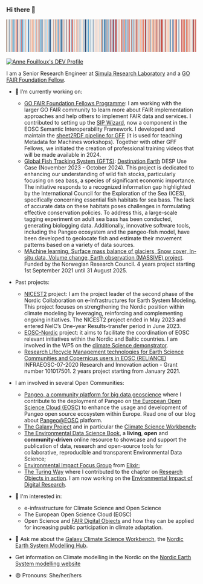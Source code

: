 ### Hi there 👋

![](climate_stripes_Oslo_1950_2019.png)

<a href="https://dev.to/annefou">
  <img src="https://d2fltix0v2e0sb.cloudfront.net/dev-badge.svg" alt="Anne Fouilloux's DEV Profile" height="30" width="30">
</a>

I am a Senior Research Engineer at [Simula Research Laboratory](https://www.simula.no) and a [GO FAIR Foundation Fellow](https://www.gofair.foundation/fellow).

- 🔭 I’m currently working on:
  - [GO FAIR Foundation Fellows Programme](https://www.gofair.foundation/fellow): I am working with the larger GO FAIR community to learn more about FAIR implementation approaches and help others to implement FAIR data and services. I contributed to setting up the [SIP Wizard](https://sip-wizard.ds-wizard.org/), now a component in the EOSC Semantic Interoperability Framework. I developed and maintain the [sheet2RDF pipeline for GFF](https://github.com/gofair-foundation/m4m-vocabulary) (it is used for teaching Metadata for Machines workshops). Together with other GFF Fellows, we initiated the creation of professional training videos that will be made available in 2024. 
  - [Global Fish Tracking System (GFTS)](https://destination-earth.github.io/DestinE_ESA_GFTS/intro.html): [Destination Earth](https://destination-earth.eu) DESP Use Case (November 2023 - October 2024). This project is dedicated to enhancing our understanding of wild fish stocks, particularly focusing on sea bass, a species of significant economic importance. The initiative responds to a recognized information gap highlighted by the International Council for the Exploration of the Sea (ICES), specifically concerning essential fish habitats for sea bass. The lack of accurate data on these habitats poses challenges in formulating effective conservation policies. To address this, a large-scale tagging experiment on adult sea bass has been conducted, generating biologging data. Additionally, innovative software tools, including the Pangeo ecosystem and the pangeo-fish model, have been developed to geolocate fish and estimate their movement patterns based on a variety of data sources.
  -  [MAchine learning, Surface mass balance of glaciers, Snow cover, In-situ data, Volume change, Earth observation (MASSIVE) project](https://www.mn.uio.no/geo/english/research/projects/massive/index.html). Funded by the Norwegian Research Council. 4 years project starting 1st September 2021 until 31 August 2025.
    
- Past projects:
  -  [NICEST2](https://neic.no/nicest2/) project: I am the project leader of the second phase of the Nordic Collaboration on e-Infrastructures for Earth System Modeling. This project focuses on strengthening the Nordic position within climate modeling by leveraging, reinforcing and complementing ongoing initiatives. The NICEST2 project ended in May 2023 and entered NeIC’s One-year Results-transfer period in June 2023.
  - [EOSC-Nordic](https://www.eosc-nordic.eu/) project: it aims to facilitate the coordination of EOSC relevant initiatives within the Nordic and Baltic countries. I am involved in the WP5 on the [climate Science demonstrator](https://nordicesmhub.github.io/eosc-nordic-climate-demonstrator/).
  - [Research Lifecycle Management technologies for Earth Science Communities and Copernicus users in EOSC (RELIANCE)](https://www.reliance-project.eu/)  INFRAEOSC-07-2020 Research and Innovation action - Grant number 101017501. 2 years project starting from January 2021. 

- I am involved in several Open Communities:
  - [Pangeo, a community platform for big data geoscience](https://pangeo.io/) where I contribute to the deployment of Pangeo on [the European Open Science Cloud (EOSC)](https://eosc-portal.eu/) to enhance the usage and development of Pangeo open source ecosystem within Europe. Read one of our blog about [Pangeo@EOSC](https://www.egi.eu/article/scaling-new-heights-with-pangeo-openeo-pangeoeosc-meets-earth-observation-experts-at-bids-2023/) platform. 
  - [The Galaxy Project](https://galaxyproject.org) and in particular the [Climate Science Workbench](https://galaxyproject.org/use/climate-science-workbench/);
  - [The Environmental Data Science Book](https://edsbook.org/welcome.html), a **living**, **open** and **community-driven** online resource to showcase and support the publication of data, research and open-source tools for collaborative, reproducible and transparent Environmental Data Science;
  - [Environmental Impact Focus Group](https://elixir-europe.org/focus-groups/environmental-impact) from [Elixir](https://elixir-europe.org/);
  - [The Turing Way](https://the-turing-way.netlify.app/index.html) where I contributed to the chapter on [Research Objects in action](https://the-turing-way.netlify.app/communication/research-objects.html). I am now working on the [Environmental Impact of Digital Research](https://github.com/alan-turing-institute/the-turing-way/pull/3117).

- 👯 I'm interested in:
  - e-infrastructure for Climate Science and Open Science
  - The European Open Science Cloud (EOSC)
  - Open Science and [FAIR Digital Objects](https://fairdo.org) and how they can be applied for increasing public participation in climate adaptation.

- 💬 Ask me about the [Galaxy Climate Science Workbench](https://climate.usegalaxy.eu/), the [Nordic Earth System Modelling Hub](https://github.com/NordicESMhub/).

- Get information on Climate modelling in the Nordic on the [Nordic Earth System modelling website](https://nordicesmhub.github.io/)

- 😄 Pronouns: She/her/hers

<!--
**annefou/annefou** is a ✨ _special_ ✨ repository because its `README.md` (this file) appears on your GitHub profile.

Here are some ideas to get you started:

- 🔭 I’m currently working on ...
- 🌱 I’m currently learning ...
- 👯 I’m looking to collaborate on ...
- 🤔 I’m looking for help with ...
- 💬 Ask me about ...
- 📫 How to reach me: ...
- 😄 Pronouns: ...
- ⚡ Fun fact: ...
-->
